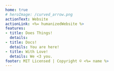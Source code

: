 ```yaml
---
home: true
# heroImage: /curved_arrow.png
actionText: Website
actionLink: <%= humanizedWebsite %>
features:
- title: Does Things!
  details:
- title: Docs!
  details: You are here!
- title: With Love!
  details: We <3 you.
footer: MIT Licensed | Copyright © <%= name %>
---
```

